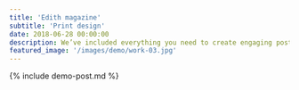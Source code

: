 ```yaml
---
title: 'Edith magazine'
subtitle: 'Print design'
date: 2018-06-28 00:00:00
description: We’ve included everything you need to create engaging posts about your work, and show off your case studies in a beautiful way – check out a single post to see!
featured_image: '/images/demo/work-03.jpg'
---
```


{% include demo-post.md %}